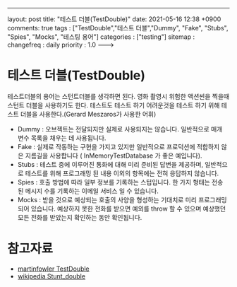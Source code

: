 ---
layout: post
title: "테스트 더블(TestDouble)"
date: 2021-05-16 12:38 +0900
comments: true
tags : ["TestDouble","테스트 더블","Dummy", "Fake", "Stubs", "Spies", "Mocks", "테스팅 용어"]
categories : ["testing"]
sitemap :
changefreq : daily
priority : 1.0
--->
# 테스트 더블(TestDouble)

테스트더블의 용어는 스턴트더블를 생각하면 된다. 영화 촬영시 위험한 액션씬을 찍을때 스턴트 더블을 사용하기도 한다.
테스트도 테스트 하기 어려운것을 테스트 하기 위해 테스트 더블을 사용한다.(Gerard Meszaros가 사용한 어휘)

* Dummy : 오브젝트는 전달되지만 실제로 사용되지는 않습니다. 일반적으로 매개 변수 목록을 채우는 데 사용됩니다.
* Fake : 실제로 작동하는 구현을 가지고 있지만 일반적으로 프로덕션에 적합하지 않은 지름길을 사용합니다 ( InMemoryTestDatabase 가 좋은 예입니다).
* Stubs : 테스트 중에 이루어진 통화에 대해 미리 준비된 답변을 제공하며, 일반적으로 테스트를 위해 프로그래밍 된 내용 이외의 항목에는 전혀 응답하지 않습니다.
* Spies : 호출 방법에 따라 일부 정보를 기록하는 스텁입니다. 한 가지 형태는 전송 된 메시지 수를 기록하는 이메일 서비스 일 수 있습니다.
* Mocks : 받을 것으로 예상되는 호출의 사양을 형성하는 기대치로 미리 프로그래밍되어 있습니다. 예상하지 못한 전화를 받으면 예외를 throw 할 수 있으며 예상했던 모든 전화를 받았는지 확인하는 동안 확인됩니다.


# 참고자료
* [martinfowler TestDouble](https://martinfowler.com/bliki/TestDouble.html)
* [wikipedia Stunt_double](https://en.wikipedia.org/wiki/Stunt_double)
